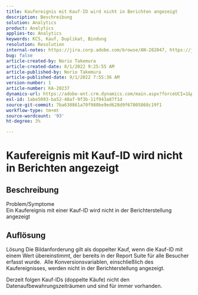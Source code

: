 ```yaml
---
title: Kaufereignis mit Kauf-ID wird nicht in Berichten angezeigt
description: Beschreibung
solution: Analytics
product: Analytics
applies-to: Analytics
keywords: KCS, Kauf, Duplikat, Bindung
resolution: Resolution
internal-notes: https://jira.corp.adobe.com/browse/AN-282047, https://jira.corp.adobe.com/browse/AN-287475
bug: false
article-created-by: Norio Takemura
article-created-date: 8/1/2022 9:25:55 AM
article-published-by: Norio Takemura
article-published-date: 9/1/2022 7:55:36 AM
version-number: 1
article-number: KA-20237
dynamics-url: https://adobe-ent.crm.dynamics.com/main.aspx?forceUCI=1&pagetype=entityrecord&etn=knowledgearticle&id=f8636eed-7b11-ed11-b83d-0022480862c6
exl-id: 1abe5093-ba52-48af-9f3b-11f943a87f1d
source-git-commit: 7ba630861a70f980be9ed628d9f67805868c19f1
workflow-type: tm+mt
source-wordcount: '93'
ht-degree: 3%

---
```


# Kaufereignis mit Kauf-ID wird nicht in Berichten angezeigt

## Beschreibung

Problem/Symptome
<br>Ein Kaufereignis mit einer Kauf-ID wird nicht in der Berichterstellung angezeigt


## Auflösung


Lösung Die Bildanforderung gilt als doppelter Kauf, wenn die Kauf-ID mit einem Wert übereinstimmt, der bereits in der Report Suite für alle Besucher erfasst wurde.  Alle Konversionsvariablen, einschließlich des Kaufereignisses, werden nicht in der Berichterstellung angezeigt.

Derzeit folgen Kauf-IDs (doppelte Käufe) nicht den Datenaufbewahrungszeiträumen und sind für immer vorhanden.
